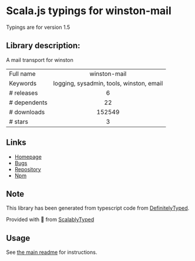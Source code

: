 
# Scala.js typings for winston-mail

Typings are for version 1.5

## Library description:
A mail transport for winston

|                    |                 |
| ------------------ | :-------------: |
| Full name          | winston-mail |
| Keywords           | logging, sysadmin, tools, winston, email |
| # releases         | 6 |
| # dependents       | 22 |
| # downloads        | 152549 |
| # stars            | 3 |

## Links
- [Homepage](https://github.com/wavded/winston-mail#readme)
- [Bugs](https://github.com/wavded/winston-mail/issues)
- [Repository](https://github.com/wavded/winston-mail)
- [Npm](https://www.npmjs.com/package/winston-mail)
    


## Note
This library has been generated from typescript code from [DefinitelyTyped](https://definitelytyped.org).

Provided with :purple_heart: from [ScalablyTyped](https://github.com/oyvindberg/ScalablyTyped)

## Usage
See [the main readme](../../readme.md) for instructions.


